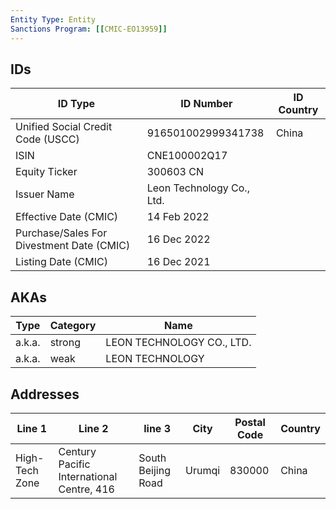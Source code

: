 ```yaml
---
Entity Type: Entity
Sanctions Program: [[CMIC-EO13959]]
---
```


## IDs
| ID Type | ID Number | ID Country |
|---------|-----------|------------|
| Unified Social Credit Code (USCC) | 916501002999341738 | China |
| ISIN | CNE100002Q17 |  |
| Equity Ticker | 300603 CN |  |
| Issuer Name | Leon Technology Co., Ltd. |  |
| Effective Date (CMIC) | 14 Feb 2022 |  |
| Purchase/Sales For Divestment Date (CMIC) | 16 Dec 2022 |  |
| Listing Date (CMIC) | 16 Dec 2021 |  |


## AKAs
| Type | Category | Name      | 
|------|----------|-----------|
| a.k.a. | strong | LEON TECHNOLOGY CO., LTD. |
| a.k.a. | weak | LEON TECHNOLOGY |


## Addresses
| Line 1 | Line 2 | line 3 | City | Postal Code| Country | 
|--------|--------|--------|------|------------|---------|
| High-Tech Zone | Century Pacific International Centre, 416 | South Beijing Road | Urumqi | 830000 | China |

